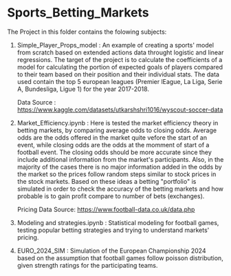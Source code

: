 # Sports_Betting_Markets

The Project in this folder contains the folowing subjects:

1) Simple_Player_Props_model : An example of creating a sports' model from scratch based on extended actions data throught logistic and linear regressions. The target of the project is to
   calculate the coefficients of a model for calculating the portion of expected goals of players compared to their team based on their position and their individual stats. The data used contain
   the top 5 european leagues (Premier lEague, La Liga, Serie A, Bundesliga, Ligue 1) for the year 2017-2018.

   Data Source : https://www.kaggle.com/datasets/utkarshshri1016/wyscout-soccer-data

3) Market_Efficiency.ipynb : Here is tested the market efficiency theory in betting markets, by comparing average odds to closing odds.
   Average odds are the odds offered in the market quite vefore the start of an event, while closing odds are the odds at the momment of start of a football event.
   The closing odds should be more accurate since they include additional information from the market's participants. Also, in the majority of the cases there is no major
   information added in the odds by the market so the prices follow random steps similar to stock prices in the stock markets. Based on these ideas a betting "portfolio" is
   simulated in order to check the accuracy of the betting markets and how probable is to gain profit compare to number of bets (exchanges).

   Pricing Data Source: https://www.football-data.co.uk/data.php

4) Modeling and strategies.ipynb : Statistical modeling for football games, testing popular betting strategies and trying to understand markets' pricing.

5) EURO_2024_SIM : Simulation of the European Championship 2024 based on the assumption that football games follow poisson distribution, given strength ratings for the
   participating teams.
   
